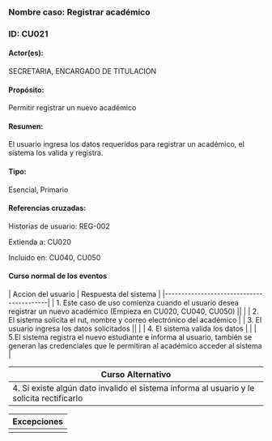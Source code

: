 ### Nombre caso: Registrar académico
### ID: CU021
#### Actor(es):
SECRETARIA, ENCARGADO DE TITULACION
#### Propósito:
Permitir registrar un nuevo académico
#### Resumen:
El usuario ingresa los datos requeridos para registrar un académico, el sistema los valida y registra.
#### Tipo:
Esencial, Primario
#### Referencias cruzadas:
Historias de usuario: REG-002

Extienda a: CU020

Incluido en: CU040, CU050

#### Curso normal de los eventos


| Accion del usuario | Respuesta del sistema |
|------------------------------------------|
| 1. Este caso de uso comienza cuando el usuario desea registrar un nuevo académico (Empieza en CU020, CU040, CU050) ||
| | 2. El sistema solicita el rut, nombre y correo electrónico del académico |
| 3. El usuario ingresa los datos solicitados ||
| | 4. El sistema valida los datos |
| | 5.El sistema registra el nuevo estudiante e informa al usuario, también se generan las credenciales que le permitiran al académico acceder al sistema |

| Curso Alternativo |
|-----------------|
| 4. Si existe algún dato invalido el sistema informa al usuario y le solicita rectificarlo |


|Excepciones|
|-----------------|
||
